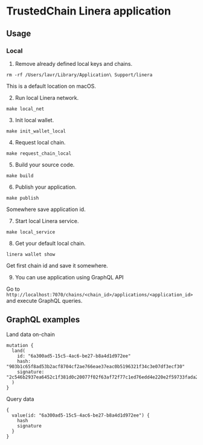 # TrustedChain Linera application

## Usage

### Local

1. Remove already defined local keys and chains.

```shell
rm -rf /Users/lavr/Library/Application\ Support/linera
```

This is a default location on macOS.


2. Run local Linera network.

```shell
make local_net
```

3. Init local wallet.

```shell
make init_wallet_local
```

4. Request local chain.

```shell
make request_chain_local
```

5. Build your source code.

```shell
make build
```

6. Publish your application.

```shell
make publish
```

Somewhere save application id.

7. Start local Linera service.

```shell
make local_service
```

8. Get your default local chain.

```shell
linera wallet show
```

Get first chain id and save it somewhere.

9. You can use application using GraphQL API

Go to `http://localhost:7070/chains/<chain_id>/applications/<application_id>` and execute GraphQL queries.

## GraphQL examples

Land data on-chain

```text
mutation {
  land(
    id: "6a300ad5-15c5-4ac6-be27-b8a4d1d972ee"
    hash: "903b1c65f8ad53b2acf8704cf2ae766eae37eac0b5196321f34c3e07df3ecf30"
    signature: "2c546b2937ea6452c1f381d0c20077f02f63af72f77c1ed76edd4e220e2f59733fada263eab046c55d89a1ca8a6e3504d65eb4d6f40205c3cc7ac2c4603ffb04"
  )
}
```

Query data

```text
{
  value(id: "6a300ad5-15c5-4ac6-be27-b8a4d1d972ee") {
    hash
    signature
  }
}
```
